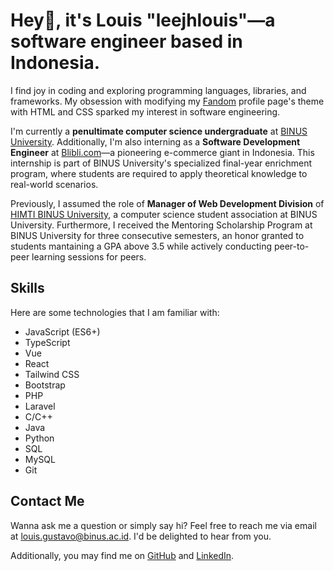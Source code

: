 # Hey👋, it's Louis "leejhlouis"—a software engineer based in Indonesia.

I find joy in coding and exploring programming languages, libraries, and frameworks. My obsession with modifying my [Fandom](https://www.fandom.com/) profile page's theme with HTML and CSS sparked my interest in software engineering.

I'm currently a **penultimate computer science undergraduate** at [BINUS University](https://binus.ac.id/). Additionally, I'm also interning as a **Software Development Engineer** at [Blibli.com](https://blibli.com)—a pioneering e-commerce giant in Indonesia. This internship is part of BINUS University's specialized final-year enrichment program, where students are required to apply theoretical knowledge to real-world scenarios.

Previously, I assumed the role of **Manager of Web Development Division** of [HIMTI BINUS University](https://himti.or.id/), a computer science student association at BINUS University. Furthermore, I received the Mentoring Scholarship Program at BINUS University for three consecutive semesters, an honor granted to students mantaining a GPA above 3.5 while actively conducting peer-to-peer learning sessions for peers.

## Skills

Here are some technologies that I am familiar with:

- JavaScript (ES6+)
- TypeScript
- Vue
- React
- Tailwind CSS
- Bootstrap
- PHP
- Laravel
- C/C++
- Java
- Python
- SQL
- MySQL
- Git

## Contact Me

Wanna ask me a question or simply say hi? Feel free to reach me via email at [louis.gustavo@binus.ac.id](mailto:louis.gustavo@binus.ac.id). I'd be delighted to hear from you.

Additionally, you may find me on [GitHub](https://github.com/leejhlouis) and [LinkedIn](https://linkedin.com/in/louis-gustavo).
